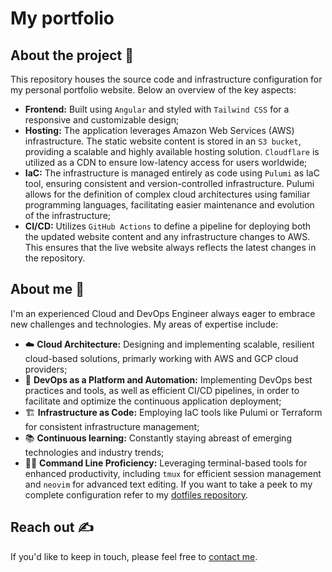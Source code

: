 # My portfolio

## About the project 🚀
This repository houses the source code and infrastructure configuration for my personal portfolio website. Below an overview of the key aspects:

- **Frontend:** Built using `Angular` and styled with `Tailwind CSS` for a responsive and customizable design;
- **Hosting:** The application leverages Amazon Web Services (AWS) infrastructure. The static website content is stored in an `S3 bucket`, providing a scalable and highly available hosting solution. `Cloudflare` is utilized as a CDN to ensure low-latency access for users worldwide;
- **IaC:** The infrastructure is managed entirely as code using `Pulumi` as IaC tool, ensuring consistent and version-controlled infrastructure. Pulumi allows for the definition of complex cloud architectures using familiar programming languages, facilitating easier maintenance and evolution of the infrastructure;
- **CI/CD:** Utilizes `GitHub Actions` to define a pipeline for deploying both the updated website content and any infrastructure changes to AWS. This ensures that the live website always reflects the latest changes in the repository.

## About me 🤙
I'm an experienced Cloud and DevOps Engineer always eager to embrace new challenges and technologies. My areas of expertise include:
- ☁️  **Cloud Architecture:** Designing and implementing scalable, resilient cloud-based solutions, primarly working with AWS and GCP cloud providers;
- 🚰 **DevOps as a Platform and Automation:** Implementing DevOps best practices and tools, as well as efficient CI/CD pipelines, in order to facilitate and optimize the continuous application deployment;
- 🏗️ **Infrastructure as Code:** Employing IaC tools like Pulumi or Terraform for consistent infrastructure management;
- 📚 **Continuous learning:** Constantly staying abreast of emerging technologies and industry trends;
- 👨‍💻 **Command Line Proficiency:** Leveraging terminal-based tools for enhanced productivity, including `tmux` for efficient session management and `neovim` for advanced text editing. If you want to take a peek to my complete configuration refer to my [dotfiles repository](https://github.com/fralomb/dotfiles).

## Reach out ✍️
If you'd like to keep in touch, please feel free to [contact me](mailto:fra.lombardo92@gmail.com).
